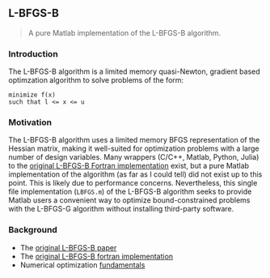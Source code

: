 ## L-BFGS-B
> A pure Matlab implementation of the L-BFGS-B algorithm.

### Introduction
The L-BFGS-B algorithm is a limited memory quasi-Newton,
gradient based optimzation algorithm to solve problems
of the form:
```
minimize f(x)
such that l <= x <= u
```

### Motivation
The L-BFGS-B algorithm uses a limited memory BFGS
representation of the Hessian matrix, making it well-suited
for optimization problems with a large number of design
variables. Many wrappers (C/C++, Matlab, Python, Julia) to
the [original L-BFGS-B Fortran implementation][1] exist, but a
pure Matlab implementation of the algorithm (as far as I
could tell) did not exist up to this point. This is likely due
to performance concerns. Nevertheless, this single file
implementation (`LBFGS.m`) of the L-BFGS-B algorithm
seeks to provide Matlab users a convenient way to
optimize bound-constrained problems with the L-BFGS-G
algorithm without installing third-party software.

### Background
* The [original L-BFGS-B paper][0]
* The [original L-BFGS-B fortran implementation][1]
* Numerical optimization [fundamentals][2]

[0]:http://epubs.siam.org/doi/abs/10.1137/0916069
[1]:http://users.iems.northwestern.edu/~nocedal/lbfgsb.html
[2]:http://link.springer.com/book/10.1007%2F978-0-387-40065-5
[3]:https://en.wikipedia.org/wiki/Limited-memory_BFGS
